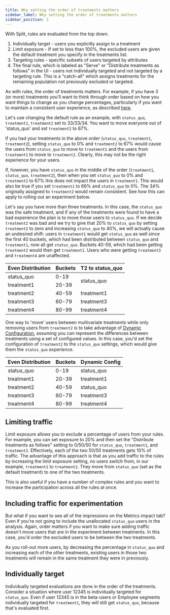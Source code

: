 ```yaml
---
title: Why setting the order of treatments matters
sidebar_label: Why setting the order of treatments matters
sidebar_position: 3
---
```


With Split, rules are evaluated from the top down. 

1. Individually target - users you explicitly assign to a treatment
2. Limit exposure - If set to less than 100%, the excluded users are given the default treatment you specify in the treatments list.
3. Targeting rules - specific subsets of users targeted by attributes
4. The final rule, which is labeled as "Serve" or "Distribute treatments as follows" in the UI - users not individually targeted and not targeted by a targeting rule. This is a "catch-all" which assigns treatments for the remaining population not previously excluded or targeted.

As with rules, the order of treatments matters.  For example, if you have 3 (or more) treatments you’ll want to think through order based on how you want things to change as you change percentages, particularly if you want to maintain a consistent user experience, as described [here](/docs/feature-management-experimentation/feature-management/faqs/ensure-a-consistent-user-experience).

Let's use changing the default rule as an example, with `status_quo`, `treatment1`, `treatment2` set to 33/33/34.  You want to move everyone out of 'status_quo' and set `treatment2` to 67%.

If you had your treatments in the above order (`status_quo`, `treatment1`, `treatment2`), setting `status_quo` to 0% and `treatment2` to 67% would cause the users from `status_quo` to move to `treatment1` and the users from `treatment1` to move to `treatment2`.  Clearly, this may not be the right experience for your users.

If, however, you have `status_quo` in the middle of the order (`treatment1`, `status_quo`, `treatment2`), then when you set `status_quo` to 0% and `treatment2` to 67% this does not impact the users in `treatment1`.  This would also be true if you set `treatment1` to 66% and `status_quo` to 0%.  The 34% originally assigned to `treatment2` would remain consistent.  See how this can apply to rolling out an experiment below.

Let's say you have more than three treatments.  In this case, the `status_quo` was the safe treatment, and if any of the treatments were found to have a bad experience the plan is to move those users to `status_quo`.  If we decide `treatment2` was bad and we try to give that 20% to `status_quo` by setting `treatment2` to zero and increasing `status_quo` to 40%, we will actually cause an undesired shift: users in `treatment1` would get `status_quo` as well since the first 40 buckets, which had been distributed between `status_quo` and `treatment1`, now all get `status_quo`. Buckets 40-59, which had been getting `treatment2` would then get `treatment1`. Users who were getting `treatment3` and `treatment4` are unaffected.

<table style={{width: '100%', height: '332px'}}>
  <thead>
    <tr style={{height: '22px'}}>
      <th style={{textAlign: 'center', height: '22px'}}>Even Distribution</th>
      <th style={{textAlign: 'center', height: '22px'}}>Buckets</th>
      <th style={{textAlign: 'center', height: '22px'}}>T2 to status_quo</th>
    </tr>
  </thead>
  <tbody>
    <tr style={{height: '22px'}}>
      <td style={{textAlign: 'center', height: '22px'}}>status_quo</td>
      <td style={{textAlign: 'center', height: '22px'}}>0-19</td>
      <td style={{textAlign: 'center', height: '44px'}} rowspan="2">status_quo</td>
    </tr>
    <tr style={{height: '22px'}}>
      <td style={{textAlign: 'center', height: '22px'}}>treatment1</td>
      <td style={{textAlign: 'center', height: '22px'}}>20-39</td>
    </tr>
    <tr style={{height: '22px'}}>
      <td style={{textAlign: 'center', height: '22px'}}>treatment2</td>
      <td style={{textAlign: 'center', height: '22px'}}>40-59</td>
      <td style={{textAlign: 'center', height: '22px'}}>treatment1</td>
    </tr>
    <tr style={{height: '22px'}}>
      <td style={{textAlign: 'center', height: '22px'}}>treatment3</td>
      <td style={{textAlign: 'center', height: '22px'}}>60-79</td>
      <td style={{textAlign: 'center', height: '22px'}}>treatment3</td>
    </tr>
    <tr style={{height: '22px'}}>
      <td style={{textAlign: 'center', height: '22px'}}>treatment4</td>
      <td style={{textAlign: 'center', height: '22px'}}>80-99</td>
      <td style={{textAlign: 'center', height: '22px'}}>treatment4</td>
    </tr>
  </tbody>
</table>

One way to 'move' users between multivariate treatments while only removing users from `treatment2` is to take advantage of [Dynamic Configuration](/docs/feature-management-experimentation/feature-management/dynamic-configurations), assuming you can represent the differences between treatments using a set of configured values.  In this case, you'd set the configuration of `treatment2` to the `status_quo` settings, which would give them the `status_quo` experience.

| Even Distribution |	Buckets |	Dynamic Config |
| --- | --- | --- |
| status_quo | 0-19 | status_quo |
| treatment1 | 20-39 | treatment1 |
| treatment2 | 40-59 | status_quo |
| treatment3 | 60-79 | treatment3 |
| treatment4 | 80-99 | treatment4 |
 

## Limiting traffic

Limit exposure allows you to exclude a percentage of users from your rules. For example, you can set exposure to 20% and then set the "Distribute treatments as follows" setting to 0/50/50 for `status_quo`, `treatment1`, and `treatment2`.  Effectively, each of the two 50/50 treatments gets 10% of traffic.  The advantage of this approach is that as you add traffic to the rules by increasing the limit exposure setting, no users switch from, in our example, `treatment1` to `treatment2`.  They move from `status_quo` (set as the default treatment) to one of the two treatments.

This is also useful if you have a number of complex rules and you want to increase the participation across all the rules at once. 

## Including traffic for experimentation

But what if you want to see all of the impressions on the Metrics impact tab? Even if you're not going to include the unallocated `status_quo` users in the analysis. Again, order matters if you want to make sure adding traffic doesn't move users that are in the experiment between treatments.  In this case, you'd order the excluded users to be between the two treatments.

As you roll-out more users, by decreasing the percentage in `status_quo` and increasing each of the other treatments, existing users in those two treatments will remain in the same treatment they were in previously.

## Individually target

Individually targeted evaluations are done in the order of the treatments. Consider a situation where user 12345 is individually targeted for `status_quo`. Even if user 12345 is in the beta-users or Employee segments individually targeted for `treatment1`, they will still get `status_quo`, because that's evaluated first.